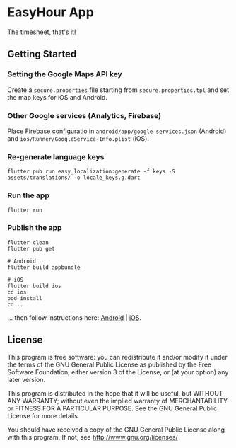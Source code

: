 # EasyHour App

The timesheet, that's it!

## Getting Started

### Setting the Google Maps API key

Create a `secure.properties` file starting from `secure.properties.tpl` and set the map keys for iOS and Android.

### Other Google services (Analytics, Firebase)

Place Firebase configuratio in `android/app/google-services.json` (Android) and `ios/Runner/GoogleService-Info.plist` (iOS).

### Re-generate language keys

```
flutter pub run easy_localization:generate -f keys -S assets/translations/ -o locale_keys.g.dart
```

### Run the app

```
flutter run
```

### Publish the app

```
flutter clean
flutter pub get

# Android
flutter build appbundle

# iOS
flutter build ios
cd ios
pod install
cd ..
```

... then follow instructions here: [Android](https://flutter.dev/docs/deployment/android) | [iOS](https://flutter.dev/docs/deployment/ios).

## License

This program is free software: you can redistribute it and/or modify it under the terms of the GNU General Public License as published by the Free Software Foundation, either version 3 of the License, or
(at your option) any later version.

This program is distributed in the hope that it will be useful, but WITHOUT ANY WARRANTY; without even the implied warranty of MERCHANTABILITY or FITNESS FOR A PARTICULAR PURPOSE.  See the GNU General Public License for more details.

You should have received a copy of the GNU General Public License along with this program.  If not, see <http://www.gnu.org/licenses/>

